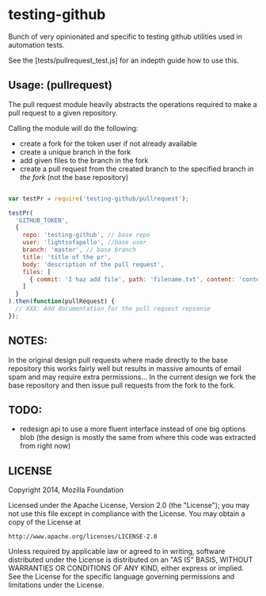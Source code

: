testing-github
==============

Bunch of very opinionated and specific to testing github utilities used in automation tests.

See the [tests/pullrequest_test.js] for an indepth guide how to use
this.

## Usage: (pullrequest)

The pull request module heavily abstracts the operations required to
make a pull request to a given repository.

Calling the module will do the following:

  - create a fork for the token user if not already available
  - create a unique branch in the fork
  - add given files to the branch in the fork
  - create a pull request from the created branch to the specified
    branch _in the fork_ (not the base repository)


```js

var testPr = require('testing-github/pullrequest');

testPr(
  'GITHUB_TOKEN',
  {
    repo: 'testing-github', // base repo
    user: 'lightsofapollo', //base user
    branch: 'master', // base branch
    title: 'title of the pr',
    body: 'description of the pull request',
    files: [
      { commit: 'I haz add file', path: 'filename.txt', content: 'content of file' }
    ]
  }
).then(function(pullRequest) {
  // XXX: Add documentation for the pull request repsonse
});

```

## NOTES:

In the original design pull requests where made directly to the base
repository this works fairly well but results in massive amounts of
email spam and may require extra permissions... In the current design we
fork the base repository and then issue pull requests from the fork to
the fork.

## TODO:

 - redesign api to use a more fluent interface instead of one big
   options blob (the design is mostly the same from where this code was
   extracted from right now)

## LICENSE

Copyright 2014, Mozilla Foundation

Licensed under the Apache License, Version 2.0 (the "License");
you may not use this file except in compliance with the License.
You may obtain a copy of the License at

    http://www.apache.org/licenses/LICENSE-2.0

Unless required by applicable law or agreed to in writing, software
distributed under the License is distributed on an "AS IS" BASIS,
WITHOUT WARRANTIES OR CONDITIONS OF ANY KIND, either express or implied.
See the License for the specific language governing permissions and
limitations under the License.
